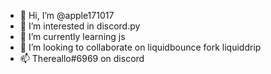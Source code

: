 - 👋 Hi, I’m @apple171017
- 👀 I’m interested in discord.py
- 🌱 I’m currently learning js
- 💞️ I’m looking to collaborate on liquidbounce fork liquiddrip
- 📫 Thereallo#6969 on discord

<!---
apple171017/apple171017 is a ✨ special ✨ repository because its `README.md` (this file) appears on your GitHub profile.
You can click the Preview link to take a look at your changes.
--->
